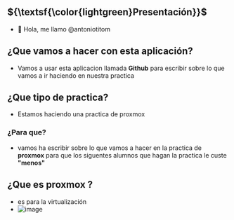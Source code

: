 ## ${\textsf{\color{lightgreen}Presentación}}$
- 👋 Hola, me llamo @antoniotitom
## ¿Que vamos a hacer con esta aplicación?
- Vamos a usar esta aplicacion llamada **Github** para escribir sobre lo que vamos a ir haciendo en nuestra practica
## ¿Que tipo de practica?
- Estamos haciendo una practica de proxmox
### ¿Para que?
- vamos ha escribir sobre lo que vamos a hacer en la practica de **proxmox** para que los siguentes alumnos que hagan la practica le custe **"menos"**
## ¿Que es **proxmox** ?
- es para la virtualización
- ![image](https://github.com/antoniotitom/antoniotitom/assets/158279261/f07d02ec-92f9-47ca-b23b-2b7c990cdd2d)
